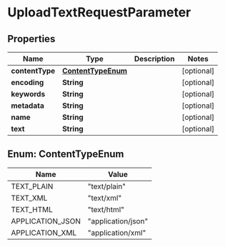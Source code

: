 
# UploadTextRequestParameter

## Properties
Name | Type | Description | Notes
------------ | ------------- | ------------- | -------------
**contentType** | [**ContentTypeEnum**](#ContentTypeEnum) |  |  [optional]
**encoding** | **String** |  |  [optional]
**keywords** | **String** |  |  [optional]
**metadata** | **String** |  |  [optional]
**name** | **String** |  |  [optional]
**text** | **String** |  |  [optional]


<a name="ContentTypeEnum"></a>
## Enum: ContentTypeEnum
Name | Value
---- | -----
TEXT_PLAIN | &quot;text/plain&quot;
TEXT_XML | &quot;text/xml&quot;
TEXT_HTML | &quot;text/html&quot;
APPLICATION_JSON | &quot;application/json&quot;
APPLICATION_XML | &quot;application/xml&quot;



